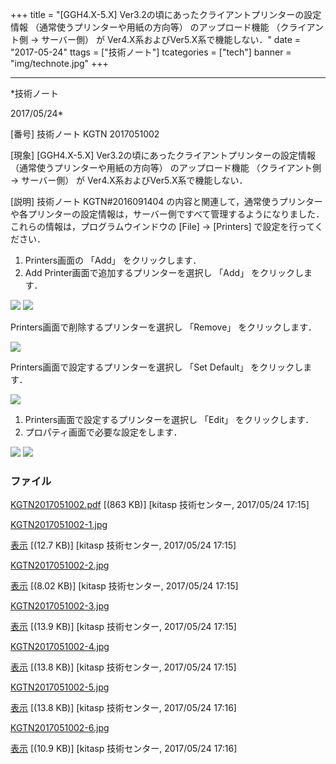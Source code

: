 ﻿+++
title = "[GGH4.X-5.X] Ver3.2の頃にあったクライアントプリンターの設定情報 （通常使うプリンターや用紙の方向等） のアップロード機能 （クライアント側 → サーバー側） が Ver4.X系およびVer5.X系で機能しない．"
date = "2017-05-24"
ttags = ["技術ノート"]
tcategories = ["tech"]
banner = "img/technote.jpg"
+++

-----------------------------------------------------------------------------------------------------------------------------

*技術ノート

2017/05/24*


[番号]
技術ノート KGTN 2017051002

[現象]
[GGH4.X-5.X] Ver3.2の頃にあったクライアントプリンターの設定情報
（通常使うプリンターや用紙の方向等） のアップロード機能 （クライアント側
→ サーバー側） が Ver4.X系およびVer5.X系で機能しない．

[説明]
技術ノート KGTN#2016091404
の内容と関連して，通常使うプリンターや各プリンターの設定情報は，サーバー側ですべて管理するようになりました．これらの情報は，プログラムウインドウの
[File] → [Printers] で設定を行ってください．


1. Printers画面の 「Add」 をクリックします．
2. Add Printer画面で追加するプリンターを選択し 「Add」
をクリックします．

![](http://techreport.kitasp.net/attachments/download/3655/KGTN2017051002-1.jpg)
![](http://techreport.kitasp.net/attachments/download/3656/KGTN2017051002-2.jpg)


Printers画面で削除するプリンターを選択し 「Remove」 をクリックします．

![](http://techreport.kitasp.net/attachments/download/3657/KGTN2017051002-3.jpg)


Printers画面で設定するプリンターを選択し 「Set Default」
をクリックします．

![](http://techreport.kitasp.net/attachments/download/3658/KGTN2017051002-4.jpg)


1. Printers画面で設定するプリンターを選択し 「Edit」 をクリックします．
2. プロパティ画面で必要な設定をします．

![](http://techreport.kitasp.net/attachments/download/3659/KGTN2017051002-5.jpg)
![](http://techreport.kitasp.net/attachments/download/3660/KGTN2017051002-6.jpg)


### ファイル

 
 


[KGTN2017051002.pdf](http://techreport.kitasp.net/attachments/download/3654/KGTN2017051002.pdf)
 [(863 KB)] [kitasp 技術センター, 2017/05/24
17:15]

[KGTN2017051002-1.jpg](http://techreport.kitasp.net/attachments/download/3655/KGTN2017051002-1.jpg)

[表示](http://techreport.kitasp.net/attachments/3655/KGTN2017051002-1.jpg "表示")
 [(12.7 KB)] [kitasp 技術センター, 2017/05/24
17:15]

[KGTN2017051002-2.jpg](http://techreport.kitasp.net/attachments/download/3656/KGTN2017051002-2.jpg)

[表示](http://techreport.kitasp.net/attachments/3656/KGTN2017051002-2.jpg "表示")
 [(8.02 KB)] [kitasp 技術センター, 2017/05/24
17:15]

[KGTN2017051002-3.jpg](http://techreport.kitasp.net/attachments/download/3657/KGTN2017051002-3.jpg)

[表示](http://techreport.kitasp.net/attachments/3657/KGTN2017051002-3.jpg "表示")
 [(13.9 KB)] [kitasp 技術センター, 2017/05/24
17:15]

[KGTN2017051002-4.jpg](http://techreport.kitasp.net/attachments/download/3658/KGTN2017051002-4.jpg)

[表示](http://techreport.kitasp.net/attachments/3658/KGTN2017051002-4.jpg "表示")
 [(13.8 KB)] [kitasp 技術センター, 2017/05/24
17:15]

[KGTN2017051002-5.jpg](http://techreport.kitasp.net/attachments/download/3659/KGTN2017051002-5.jpg)

[表示](http://techreport.kitasp.net/attachments/3659/KGTN2017051002-5.jpg "表示")
 [(13.8 KB)] [kitasp 技術センター, 2017/05/24
17:16]

[KGTN2017051002-6.jpg](http://techreport.kitasp.net/attachments/download/3660/KGTN2017051002-6.jpg)

[表示](http://techreport.kitasp.net/attachments/3660/KGTN2017051002-6.jpg "表示")
 [(10.9 KB)] [kitasp 技術センター, 2017/05/24
17:16]


 


 


